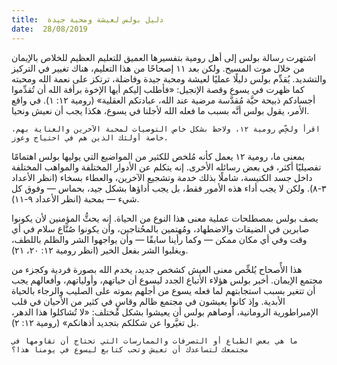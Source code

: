 ```yaml
---
title:  دليل بولس لعيشة ومحبة جيدة
date:  28/08/2019
---
```


اشتهرت رسالة بولس إلى أهل رومية بتفسيرها العميق للتعليم العظيم للخلاص بالإيمان من خلال موت المسيح. ولكن بعد ١١ إصحاحًا من هذا التعليم، هناك تغيير في التركيز والتشديد. يُقدِّم بولس دليلًا عمليًا لعيشة ومحبة جيدة وفاضلة، ترتكز على نعمة الله ومحبته كما ظهرت في يسوع وقصة الإنجيل: «فأطلب إليكم أيها الإخوة برأفة الله أن تُقدِّموا أجسادكم ذبيحة حيَّة مُقدَّسة مرضية عند الله، عبادتكم العقلية» (رومية ١٢: ١). في واقع الأمر، يقول بولس أنَّه بسبب ما فعله الله لأجلنا في يسوع، هكذا يجب أن نعيش ونحيا.

`اقرأ ولخِّص رومية ١٢، ولاحظ بشكل خاص التوصيات لمحبة الآخرين والعناية بهم، خاصة أولئك الذين هم في احتياج وعوز.`

بمعنى ما، رومية ١٢ يعمل كأنه مُلخص للكثير من المواضيع التي يوليها بولس اهتمامًا تفصيليًا أكثر، في بعض رسائله الأخرى. إنه يتكلم عن الأدوار المختلفة والمواهب المختلفة داخل جسد الكنيسة، شاملًا بذلك خدمة وتشجيع الآخرين، والعطاء بسخاء (انظر الأعداد ٣-٨). ولكن لا يجب أداء هذه الأمور فقط، بل يجب أداؤها بشكل جيد، بحماس — وفوق كل شيء — بمحبة (انظر الأعداد ٩-١١).

يصف بولس بمصطلحات عملية معنى هذا النوع من الحياة. إنه يحثُّ المؤمنين لأن يكونوا صابرين في الضيقات والاضطهاد، ومُهتمين بالمحُتاجين، وأن يكونوا صُنَّاع سلام في أي وقت وفي أي مكان ممكن — وكما رأينا سابقًا — وأن يواجهوا الشر والظلم باللطف، ويغلبوا الشر بفعل الخير (انظر رومية ١٢: ٢٠، ٢١).

هذا الأًصحاح يُلخِّص معنى العيش كشخص جديد، يخدم الله بصورة فردية وكجزء من مجتمع الإيمان. أخبر بولس هؤلاء الأتباع الجدد ليسوع أن حياتهم، وأولياتهم، وأفعالهم يجب أن تتغير بسبب استجابتهم لما فعله يسوع من أجلهم بموته على الصليب والرجاء بالحياة الأبدية. وإذ كانوا يعيشون في مجتمع ظالم وقاسٍ في كثير من الأحيان في قلب الإمبراطورية الرومانية، أوصاهم بولس أن يعيشوا بشكل مُختلف: «لا تُشاكلوا هذا الدهر، بل تغيَّروا عن شكلكم بتجديد أذهانكم» (رومية ١٢: ٢).

`ما هي بعض الطباع أو التصرفات والممارسات التي تحتاج أن تقاومها في مجتمعك لتساعدك أن تعيش وتحب كتابع ليسوع في يومنا هذا؟`